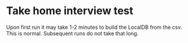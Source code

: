 # Take home interview test
Upon first run it may take 1-2 minutes to build the LocalDB from the csv. This is normal. Subsequent runs do not take that long.
